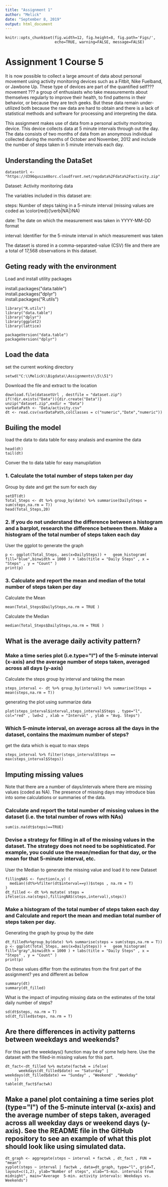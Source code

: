 ```yaml
---
title: "Assignment 1"
author: "Melick"
date: "September 8, 2019"
output: html_document
---
```

```{r global_options, include=FALSE}
knitr::opts_chunk$set(fig.width=12, fig.height=8, fig.path='Figs/',
                      echo=TRUE, warning=FALSE, message=FALSE)
```

# Assignment 1 Course 5

It is now possible to collect a large amount of data about personal movement using activity monitoring devices such as a Fitbit, Nike Fuelband, or Jawbone Up. These type of devices are part of the quantified self??? movement ??? a group of enthusiasts who take measurements about themselves regularly to improve their health, to find patterns in their behavior, or because they are tech geeks. But these data remain under-utilized both because the raw data are hard to obtain and there is a lack of statistical methods and software for processing and interpreting the data.

This assignment makes use of data from a personal activity monitoring device. This device collects data at 5 minute intervals through out the day. The data consists of two months of data from an anonymous individual collected during the months of October and November, 2012 and include the number of steps taken in 5 minute intervals each day.

## Understanding the DataSet

```{r}
datasetUrl <- "https://d396qusza40orc.cloudfront.net/repdata%2Fdata%2Factivity.zip"
```

Dataset: Activity monitoring data 

The variables included in this dataset are:

steps: Number of steps taking in a 5-minute interval (missing values are coded as \color{red}{\verb|NA|}NA)

date: The date on which the measurement was taken in YYYY-MM-DD format 

interval: Identifier for the 5-minute interval in which measurement was taken

The dataset is stored in a comma-separated-value (CSV) file and there are a total of 17,568 observations in this dataset.


## Geting ready with the environment

Load and install utility packages

install.packages("data.table")  
install.packages("dplyr")  
install.packages("R.utils")  


```{r loadlibrary, results='asis'}
library("R.utils")
library("data.table")
library("dplyr")
library(ggplot2)
library(lattice)
```

```{r results="true"}
packageVersion("data.table")
packageVersion("dplyr")
```


## Load the data

set the current working directory

```{r}
setwd("C:\\Melick\\Bigdata\\Assignments\\5\\51")
```

Download the file and extract to the location

```{r}
download.file(datasetUrl , destfile = "dataset.zip")
if(!dir.exists("Data")){dir.create("Data")}
unzip("dataset.zip",exdir = "Data")
varDataPath <- "Data/activity.csv"
dt <- read.csv(varDataPath,colClasses = c("numeric","Date","numeric"))
```

## Builing the model

load the data to data table for easy analasis and examine the data

```{r  chunk_name, echo=FALSE}
head(dt)
tail(dt)
```

Conver the to data table for easy manupilation


### 1. Calculate the total number of steps taken per day

Group by date and get the sum for each day

```{r , echo=TRUE}
setDT(dt)
Total_Steps <- dt %>% group_by(date) %>% summarise(DailySteps = sum(steps,na.rm = T))
head(Total_Steps,20)
```

### 2. If you do not understand the difference between a histogram and a barplot, research the difference between them. Make a histogram of the total number of steps taken each day

User the ggplot to generate the graph


```{r , echo=TRUE}
p <- ggplot(Total_Steps, aes(x=DailySteps)) +   geom_histogram( fill="blue",binwidth = 1000 ) + labs(title = "Daily Steps" , x = "Steps" , y = "Count" )
print(p)
```

### 3. Calculate and report the mean and median of the total number of steps taken per day

Calculate the Mean

```{r}
mean(Total_Steps$DailySteps,na.rm = TRUE )
```

Calculate the Median
```{r}
median(Total_Steps$DailySteps,na.rm = TRUE )
```

## What is the average daily activity pattern?

### Make a time series plot (i.e.type="l") of the 5-minute interval (x-axis) and the average number of steps taken, averaged across all days (y-axis)

Calculate the steps group by interval and taking the mean

```{r}
steps_interval <- dt %>% group_by(interval) %>% summarise(Steps = mean(steps,na.rm = T))
```

generating the plot using summarize data

```{r}
plot(steps_interval$interval,steps_interval$Steps , type="l", col="red" , lwd=2 , xlab = "Interval" , ylab = "Avg. Steps")
```


### Which 5-minute interval, on average across all the days in the dataset, contains the maximum number of steps?

get the data which is equat to max steps

```{r}
steps_interval %>% filter(steps_interval$Steps == max(steps_interval$Steps))
```

## Imputing missing values

Note that there are a number of days/intervals where there are missing values (coded as NA). The presence of missing days may introduce bias into some calculations or summaries of the data.


### Calculate and report the total number of missing values in the dataset (i.e. the total number of rows with NAs)

```{r}
sum(is.na(dt$steps)==TRUE)
```


### Devise a strategy for filling in all of the missing values in the dataset. The strategy does not need to be sophisticated. For example, you could use the mean/median for that day, or the mean for that 5-minute interval, etc.

User the Median to generate the missing value and load it to new Dataset

```{r}
fillingNAS <- function(x,y) (
  median((dt%>%filter(dt$interval==y))$steps , na.rm = T)
)
dt_filled <- dt %>% mutate( steps = ifelse(is.na(steps),fillingNAS(steps,interval),steps))
```


### Make a histogram of the total number of steps taken each day and Calculate and report the mean and median total number of steps taken per day.

Generating the graph by group by the date

```{r}
dt_filled%>%group_by(date) %>% summarise(steps = sum(steps,na.rm = T))
p <- ggplot(Total_Steps, aes(x=DailySteps)) +   geom_histogram( fill="gray",binwidth = 1000 ) + labs(title = "Daily Steps" , x = "Steps" , y = "Count" )
print(p)
```

Do these values differ from the estimates from the first part of the assignment? yes and different as bellow

```{r}
summary(dt)
summary(dt_filled)
```

What is the impact of imputing missing data on the estimates of the total daily number of steps?

```{r}
sd(dt$steps, na.rm = T)
sd(dt_filled$steps, na.rm = T)
```

## Are there differences in activity patterns between weekdays and weekends?
For this part the weekdays() function may be of some help here. Use the dataset with the filled-in missing values for this part.

```{r}
dt_fact<-dt_filled %>% mutate(factwk = ifelse( 
      weekdays(dt_filled$date) == "Saturday" | weekdays(dt_filled$date) == "Sunday" , "Weekend" ,"Weekday"
    ))
table(dt_fact$factwk)
```


## Make a panel plot containing a time series plot (type="l") of the 5-minute interval (x-axis) and the average number of steps taken, averaged across all weekday days or weekend days (y-axis). See the README file in the GitHub repository to see an example of what this plot should look like using simulated data.


```{r}
dt_graph <- aggregate(steps ~ interval + factwk , dt_fact , FUN = "mean")
xyplot(steps ~ interval | factwk , data=dt_graph, type="l", grid=T, layout=c(1,2), ylab="Number of steps", xlab="5-min. intervals from midnight", main="Average  5-min. activity intervals: Weekdays vs. Weekends")
```
